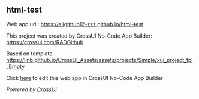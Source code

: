 ## html-test
Web app url : https://aligithub12-zzz.github.io/html-test

This project was created by CrossUI No-Code App Builder: https://crossui.com/RADGithub

Based on template: https://linb.github.io/CrossUI_Assets/assets/projects/Simple/xui_project_tpl_Empty

Click [here](https://crossui.com/RADGithub/#!from=github&owner=aligithub12-zzz&repo=html-test) to edit this web app in CrossUI No-Code App Builder

<i>Powered by [CrossUI](https://crossui.com)</i>
